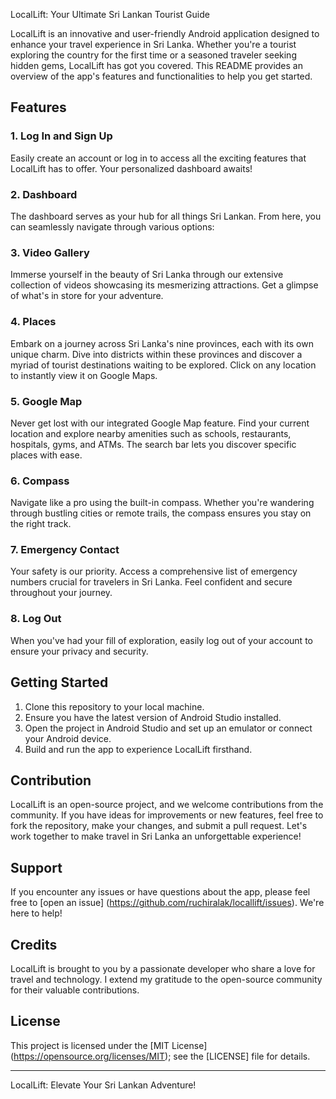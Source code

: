 LocalLift: Your Ultimate Sri Lankan Tourist Guide

LocalLift is an innovative and user-friendly Android application designed to enhance your travel experience in Sri Lanka. Whether you're a tourist exploring the country for the first time or a seasoned traveler seeking hidden gems, LocalLift has got you covered. This README provides an overview of the app's features and functionalities to help you get started.

## Features

### 1. Log In and Sign Up
Easily create an account or log in to access all the exciting features that LocalLift has to offer. Your personalized dashboard awaits!

### 2. Dashboard
The dashboard serves as your hub for all things Sri Lankan. From here, you can seamlessly navigate through various options:

### 3. Video Gallery
Immerse yourself in the beauty of Sri Lanka through our extensive collection of videos showcasing its mesmerizing attractions. Get a glimpse of what's in store for your adventure.

### 4. Places
Embark on a journey across Sri Lanka's nine provinces, each with its own unique charm. Dive into districts within these provinces and discover a myriad of tourist destinations waiting to be explored. Click on any location to instantly view it on Google Maps.

### 5. Google Map
Never get lost with our integrated Google Map feature. Find your current location and explore nearby amenities such as schools, restaurants, hospitals, gyms, and ATMs. The search bar lets you discover specific places with ease.

### 6. Compass
Navigate like a pro using the built-in compass. Whether you're wandering through bustling cities or remote trails, the compass ensures you stay on the right track.

### 7. Emergency Contact
Your safety is our priority. Access a comprehensive list of emergency numbers crucial for travelers in Sri Lanka. Feel confident and secure throughout your journey.

### 8. Log Out
When you've had your fill of exploration, easily log out of your account to ensure your privacy and security.

## Getting Started

1. Clone this repository to your local machine.
2. Ensure you have the latest version of Android Studio installed.
3. Open the project in Android Studio and set up an emulator or connect your Android device.
4. Build and run the app to experience LocalLift firsthand.

## Contribution

LocalLift is an open-source project, and we welcome contributions from the community. If you have ideas for improvements or new features, feel free to fork the repository, make your changes, and submit a pull request. Let's work together to make travel in Sri Lanka an unforgettable experience!

## Support

If you encounter any issues or have questions about the app, please feel free to [open an issue] (https://github.com/ruchiralak/locallift/issues). We're here to help!

## Credits

LocalLift is brought to you by a passionate  developer who share a love for travel and technology. I extend my gratitude to the open-source community for their valuable contributions.

## License

This project is licensed under the [MIT License] (https://opensource.org/licenses/MIT); see the [LICENSE] file for details.

---

LocalLift: Elevate Your Sri Lankan Adventure!
